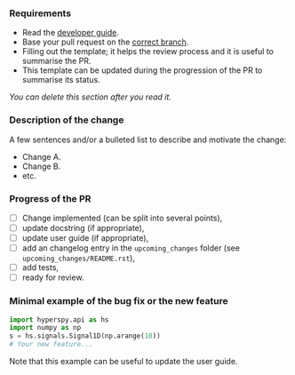 ### Requirements
* Read the [developer guide](https://hyperspy.org/hyperspy-doc/current/dev_guide/index.html).
* Base your pull request on the [correct branch](https://hyperspy.org/hyperspy-doc/current/dev_guide/git.html#semantic-versioning-and-hyperspy-main-branches).
* Filling out the template; it helps the review process and it is useful to summarise the PR.
* This template can be updated during the progression of the PR to summarise its status. 

*You can delete this section after you read it.*

### Description of the change
A few sentences and/or a bulleted list to describe and motivate the change:
- Change A.
- Change B.
- etc.

### Progress of the PR
- [ ] Change implemented (can be split into several points),
- [ ] update docstring (if appropriate),
- [ ] update user guide (if appropriate),
- [ ] add an changelog entry in the `upcoming_changes` folder (see `upcoming_changes/README.rst`),
- [ ] add tests,
- [ ] ready for review.

### Minimal example of the bug fix or the new feature
```python
import hyperspy.api as hs
import numpy as np
s = hs.signals.Signal1D(np.arange(10))
# Your new feature...
```
Note that this example can be useful to update the user guide.

